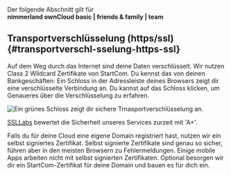 <div class="alert alert-info">
Der folgende Abschnitt gilt für <br>
<strong>nimmerland ownCloud basic | friends & family | team</strong>
</div>

## Transportverschlüsselung (https/ssl) {#transportverschl-sselung-https-ssl}

Auf dem Weg durch das Internet sind deine Daten verschlüsselt. Wir nutzen Class 2 Wildcard Zertifikate von StartCom. Du kennst das von deinen Bankgeschäften: Ein Schloss in der Adressleiste deines Browsers zeigt dir eine verschlüsselte Verbindung an. Du kannst auf das Schloss klicken, um Genaueres über die Verschlüsselung zu erfahren.

![Ein grünes Schloss zeigt dir sichere Trnasportverschlüsselung an.](https://lehre.nimmerland.de/index.php/s/Q6ltVTmc94tUd3Z/download)

[SSLLabs](https://www.ssllabs.com/ssltest/analyze.html?d=cloud.nimmerland.de&latest) bewertet die Sicherheit unseres Services zurzeit mit 'A+'.

Falls du für deine Cloud eine eigene Domain registriert hast, nutzen wir ein selbst signiertes Zertifikat. Selbst signierte Zertifikate sind genau so sicher, führen aber in den meisten Browsern zu Fehlermeldungen. Einige mobile Apps arbeiten nicht mit selbst signierten Zertifikaten. Optional besorgen wir dir ein StartCom-Zertifikat für deine Domain und bauen es für dich ein.